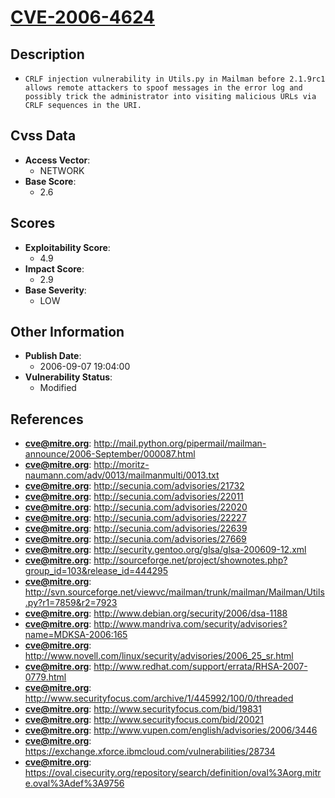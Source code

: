 
# [CVE-2006-4624](https://cve.mitre.org/cgi-bin/cvename.cgi?name=CVE-2006-4624)

## Description

- `CRLF injection vulnerability in Utils.py in Mailman before 2.1.9rc1 allows remote attackers to spoof messages in the error log and possibly trick the administrator into visiting malicious URLs via CRLF sequences in the URI.`

## Cvss Data

- **Access Vector**:
  - NETWORK
- **Base Score**:
  - 2.6

## Scores

- **Exploitability Score**:
  - 4.9
- **Impact Score**:
  - 2.9
- **Base Severity**:
  - LOW

## Other Information

- **Publish Date**:
  - 2006-09-07 19:04:00
- **Vulnerability Status**:
  - Modified

## References

- **cve@mitre.org**: http://mail.python.org/pipermail/mailman-announce/2006-September/000087.html
- **cve@mitre.org**: http://moritz-naumann.com/adv/0013/mailmanmulti/0013.txt
- **cve@mitre.org**: http://secunia.com/advisories/21732
- **cve@mitre.org**: http://secunia.com/advisories/22011
- **cve@mitre.org**: http://secunia.com/advisories/22020
- **cve@mitre.org**: http://secunia.com/advisories/22227
- **cve@mitre.org**: http://secunia.com/advisories/22639
- **cve@mitre.org**: http://secunia.com/advisories/27669
- **cve@mitre.org**: http://security.gentoo.org/glsa/glsa-200609-12.xml
- **cve@mitre.org**: http://sourceforge.net/project/shownotes.php?group_id=103&release_id=444295
- **cve@mitre.org**: http://svn.sourceforge.net/viewvc/mailman/trunk/mailman/Mailman/Utils.py?r1=7859&r2=7923
- **cve@mitre.org**: http://www.debian.org/security/2006/dsa-1188
- **cve@mitre.org**: http://www.mandriva.com/security/advisories?name=MDKSA-2006:165
- **cve@mitre.org**: http://www.novell.com/linux/security/advisories/2006_25_sr.html
- **cve@mitre.org**: http://www.redhat.com/support/errata/RHSA-2007-0779.html
- **cve@mitre.org**: http://www.securityfocus.com/archive/1/445992/100/0/threaded
- **cve@mitre.org**: http://www.securityfocus.com/bid/19831
- **cve@mitre.org**: http://www.securityfocus.com/bid/20021
- **cve@mitre.org**: http://www.vupen.com/english/advisories/2006/3446
- **cve@mitre.org**: https://exchange.xforce.ibmcloud.com/vulnerabilities/28734
- **cve@mitre.org**: https://oval.cisecurity.org/repository/search/definition/oval%3Aorg.mitre.oval%3Adef%3A9756
